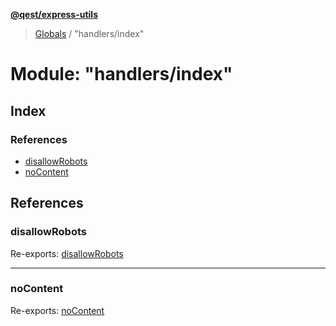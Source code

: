 **[@qest/express-utils](../README.md)**

> [Globals](../README.md) / "handlers/index"

# Module: "handlers/index"

## Index

### References

* [disallowRobots](_handlers_index_.md#disallowrobots)
* [noContent](_handlers_index_.md#nocontent)

## References

### disallowRobots

Re-exports: [disallowRobots](_handlers_disallow_robots_index_.md#disallowrobots)

___

### noContent

Re-exports: [noContent](_handlers_no_content_index_.md#nocontent)
